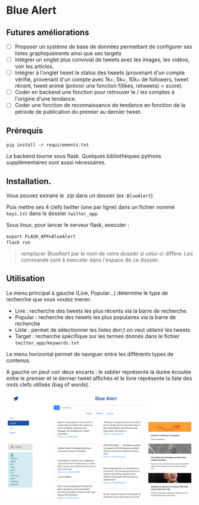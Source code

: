 
# Blue Alert

## Futures améliorations

- [ ] Proposer un système de base de données permettant de configurer ses listes graphiquements ainsi que ses targets
- [ ] Intégrer un onglet plus convivial de tweets avec les images, les vidéos, voir les articles.
- [ ] Intégrer à l'onglet tweet le status des tweets (provenant d'un compte vérifié, provenant d'un compte avec 1k+, 5k+, 10k+ de followers, tweet récent, tweet animé (prévoir une fonction f(likes, retweets) = score).
- [ ] Coder en backend une fonction pour retrouver le / les comptes à l'origine d'une tendance.
- [ ] Coder une fonction de reconnaissance de tendance en fonction de la période de publication du premier au dernier tweet.

## Prérequis

```
pip install -r requirements.txt
```

Le backend tourne sous flask. Quelques bibliothèques pythons supplémentaires sont aussi nécessaires.

## Installation.

Vous pouvez extraire le .zip dans un dossier (ex :`BlueAlert`)

Puis mettre ses 4 clefs twitter (une par ligne) dans un fichier  nommé `keys.txt` dans le dossier `twitter_app`.

Sous linux, pour lancer le serveur flask, executer :
```
export FLASK_APP=BlueAlert
flask run
```
> remplacer BlueAlert par le nom de votre dossier si celui-ci diffère. Les commande sont à executer dans l'espace de ce dossier.


## Utilisation

Le menu principal à gauche (Live, Popular...) détermine le type de recherche que vous voulez mener.

- Live : recherche des tweets les plus récents via la barre de recherche.
- Popular : recherche des tweets les plus populaires via la barre de recherche
- Liste : permet de sélectionner les listes don,t on veut obtenir les tweets
- Target : recherche spécifique sur les termes donnés dans le fichier `twitter_app/keywords.txt`

Le menu horizontal permet de naviguer entre les différents types de contenus.

A gauche on peut voir deux encarts : le sablier représente la durée écoulée entre le premier et le dernier tweet affichés et le livre représente la liste des mots clefs utilisés (bag of words).

![alt text](bluealert.png "Title Text")



